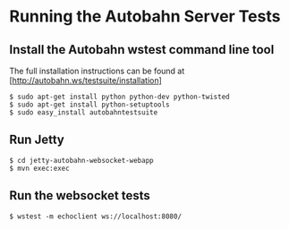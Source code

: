 Running the Autobahn Server Tests
=================================

Install the Autobahn wstest command line tool
---------------------------------------------

The full installation instructions can be found at [http://autobahn.ws/testsuite/installation]

    $ sudo apt-get install python python-dev python-twisted
    $ sudo apt-get install python-setuptools
    $ sudo easy_install autobahntestsuite


Run Jetty
---------

    $ cd jetty-autobahn-websocket-webapp
    $ mvn exec:exec


Run the websocket tests
-----------------------

    $ wstest -m echoclient ws://localhost:8080/


